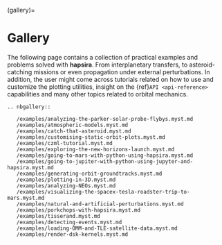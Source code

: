 (gallery)=
# Gallery

The following page contains a collection of practical examples and problems solved with **hapsira**. From interplanetary transfers, to asteroid-catching missions or even propagation under external perturbations. In addition, the user might come across tutorials related on how to use and customize the plotting utilities, insight on the {ref}`API <api-reference>` capabilities and many other topics related to orbital mechanics.

```{eval-rst}
.. nbgallery::

   /examples/analyzing-the-parker-solar-probe-flybys.myst.md
   /examples/atmospheric-models.myst.md
   /examples/catch-that-asteroid.myst.md
   /examples/customising-static-orbit-plots.myst.md
   /examples/czml-tutorial.myst.md
   /examples/exploring-the-new-horizons-launch.myst.md
   /examples/going-to-mars-with-python-using-hapsira.myst.md
   /examples/going-to-jupiter-with-python-using-jupyter-and-hapsira.myst.md
   /examples/generating-orbit-groundtracks.myst.md
   /examples/plotting-in-3D.myst.md
   /examples/analyzing-NEOs.myst.md
   /examples/visualizing-the-spacex-tesla-roadster-trip-to-mars.myst.md
   /examples/natural-and-artificial-perturbations.myst.md
   /examples/porkchops-with-hapsira.myst.md
   /examples/tisserand.myst.md
   /examples/detecting-events.myst.md
   /examples/loading-OMM-and-TLE-satellite-data.myst.md
   /examples/render-dsk-kernels.myst.md

```
